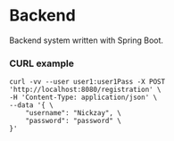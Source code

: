 # Backend 

Backend system written with Spring Boot.

### CURL example
```
curl -vv --user user1:user1Pass -X POST 'http://localhost:8080/registration' \
-H 'Content-Type: application/json' \
--data '{ \
    "username": "Nickzay", \
    "password": "password" \
}'
```
